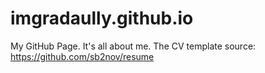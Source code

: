 # imgradaully.github.io
My GitHub Page.
It's all about me.
The CV template source: https://github.com/sb2nov/resume
